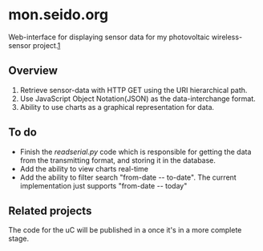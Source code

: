 # mon.seido.org

Web-interface for displaying sensor data for my photovoltaic wireless-sensor
project.[1](http://mon.sedio.org/)

## Overview

1. Retrieve sensor-data with HTTP GET using the URI hierarchical path. 
2. Use JavaScript Object Notation(JSON) as the data-interchange format.
3. Ability to use charts as a graphical representation for data.

## To do

* Finish the _readserial.py_ code which is responsible for getting the data from
  the transmitting format, and storing it in the database. 
* Add the ability to view charts real-time
* Add the ability to filter search "from-date -- to-date". The current implementation just
  supports "from-date -- today"

## Related projects

The code for the uC will be published in a once it's in a more complete stage. 

